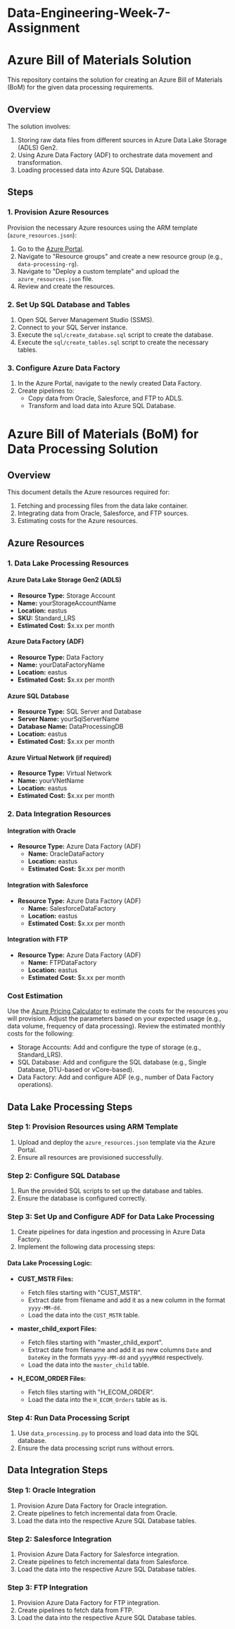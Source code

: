 # Data-Engineering-Week-7-Assignment


# Azure Bill of Materials Solution

This repository contains the solution for creating an Azure Bill of Materials (BoM) for the given data processing requirements.


## Overview

The solution involves:
1. Storing raw data files from different sources in Azure Data Lake Storage (ADLS) Gen2.
2. Using Azure Data Factory (ADF) to orchestrate data movement and transformation.
3. Loading processed data into Azure SQL Database.

## Steps

### 1. Provision Azure Resources

Provision the necessary Azure resources using the ARM template (`azure_resources.json`):

1. Go to the [Azure Portal](https://portal.azure.com/).
2. Navigate to "Resource groups" and create a new resource group (e.g., `data-processing-rg`).
3. Navigate to "Deploy a custom template" and upload the `azure_resources.json` file.
4. Review and create the resources.

### 2. Set Up SQL Database and Tables

1. Open SQL Server Management Studio (SSMS).
2. Connect to your SQL Server instance.
3. Execute the `sql/create_database.sql` script to create the database.
4. Execute the `sql/create_tables.sql` script to create the necessary tables.

### 3. Configure Azure Data Factory

1. In the Azure Portal, navigate to the newly created Data Factory.
2. Create pipelines to:
   - Copy data from Oracle, Salesforce, and FTP to ADLS.
   - Transform and load data into Azure SQL Database.

# Azure Bill of Materials (BoM) for Data Processing Solution

## Overview

This document details the Azure resources required for:
1. Fetching and processing files from the data lake container.
2. Integrating data from Oracle, Salesforce, and FTP sources.
3. Estimating costs for the Azure resources.

## Azure Resources

### 1. Data Lake Processing Resources

#### Azure Data Lake Storage Gen2 (ADLS)
- **Resource Type:** Storage Account
- **Name:** yourStorageAccountName
- **Location:** eastus
- **SKU:** Standard_LRS
- **Estimated Cost:** $x.xx per month

#### Azure Data Factory (ADF)
- **Resource Type:** Data Factory
- **Name:** yourDataFactoryName
- **Location:** eastus
- **Estimated Cost:** $x.xx per month

#### Azure SQL Database
- **Resource Type:** SQL Server and Database
- **Server Name:** yourSqlServerName
- **Database Name:** DataProcessingDB
- **Location:** eastus
- **Estimated Cost:** $x.xx per month

#### Azure Virtual Network (if required)
- **Resource Type:** Virtual Network
- **Name:** yourVNetName
- **Location:** eastus
- **Estimated Cost:** $x.xx per month

### 2. Data Integration Resources

#### Integration with Oracle
- **Resource Type:** Azure Data Factory (ADF)
  - **Name:** OracleDataFactory
  - **Location:** eastus
  - **Estimated Cost:** $x.xx per month

#### Integration with Salesforce
- **Resource Type:** Azure Data Factory (ADF)
  - **Name:** SalesforceDataFactory
  - **Location:** eastus
  - **Estimated Cost:** $x.xx per month

#### Integration with FTP
- **Resource Type:** Azure Data Factory (ADF)
  - **Name:** FTPDataFactory
  - **Location:** eastus
  - **Estimated Cost:** $x.xx per month

### Cost Estimation

Use the [Azure Pricing Calculator](https://azure.microsoft.com/en-us/pricing/calculator/) to estimate the costs for the resources you will provision. Adjust the parameters based on your expected usage (e.g., data volume, frequency of data processing). Review the estimated monthly costs for the following:

- Storage Accounts: Add and configure the type of storage (e.g., Standard_LRS).
- SQL Database: Add and configure the SQL database (e.g., Single Database, DTU-based or vCore-based).
- Data Factory: Add and configure ADF (e.g., number of Data Factory operations).

## Data Lake Processing Steps

### Step 1: Provision Resources using ARM Template

1. Upload and deploy the `azure_resources.json` template via the Azure Portal.
2. Ensure all resources are provisioned successfully.

### Step 2: Configure SQL Database

1. Run the provided SQL scripts to set up the database and tables.
2. Ensure the database is configured correctly.

### Step 3: Set Up and Configure ADF for Data Lake Processing

1. Create pipelines for data ingestion and processing in Azure Data Factory.
2. Implement the following data processing steps:

#### Data Lake Processing Logic:

- **CUST_MSTR Files:**
  - Fetch files starting with "CUST_MSTR".
  - Extract date from filename and add it as a new column in the format `yyyy-MM-dd`.
  - Load the data into the `CUST_MSTR` table.

- **master_child_export Files:**
  - Fetch files starting with "master_child_export".
  - Extract date from filename and add it as new columns `Date` and `DateKey` in the formats `yyyy-MM-dd` and `yyyyMMdd` respectively.
  - Load the data into the `master_child` table.

- **H_ECOM_ORDER Files:**
  - Fetch files starting with "H_ECOM_ORDER".
  - Load the data into the `H_ECOM_Orders` table as is.

### Step 4: Run Data Processing Script

1. Use `data_processing.py` to process and load data into the SQL database.
2. Ensure the data processing script runs without errors.

## Data Integration Steps

### Step 1: Oracle Integration

1. Provision Azure Data Factory for Oracle integration.
2. Create pipelines to fetch incremental data from Oracle.
3. Load the data into the respective Azure SQL Database tables.

### Step 2: Salesforce Integration

1. Provision Azure Data Factory for Salesforce integration.
2. Create pipelines to fetch incremental data from Salesforce.
3. Load the data into the respective Azure SQL Database tables.

### Step 3: FTP Integration

1. Provision Azure Data Factory for FTP integration.
2. Create pipelines to fetch data from FTP.
3. Load the data into the respective Azure SQL Database tables.



